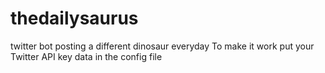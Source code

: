 # thedailysaurus
twitter bot posting a different dinosaur everyday
To make it work put your Twitter API key data in the config file
